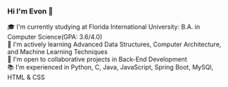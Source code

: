### Hi I'm Evon 👋

🎓 I'm currently studying at Florida International University: B.A. in Computer Science(GPA: 3.6/4.0)<br/>
🌱 I'm actively learning Advanced Data Structures, Computer Architecture, and Machine Learning Techniques<br/>
👯 I'm open to collaborative projects in Back-End Development<br/>
📚 I'm experienced in Python, C, Java, JavaScript, Spring Boot, MySQl, HTML & CSS<br/>

